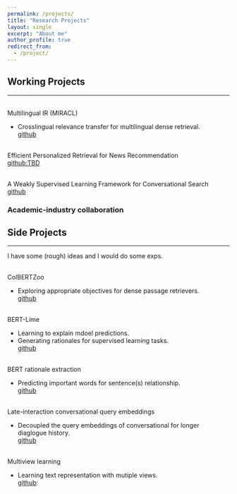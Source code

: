 ```yaml
---
permalink: /projects/
title: "Research Projects"
layout: single
excerpt: "About me"
author_profile: true
redirect_from: 
  - /project/
---
```


## Working Projects
---
<br>Multilingual IR (MIRACL)
- Crosslingual relevance transfer for multilingual dense retrieval.
<br>[github](https://github.com/DylanJoo/multilingual-ir)

<br>Efficient Personalized Retrieval for News Recommendation 
<br>[github:TBD](#)

<br>A Weakly Supervised Learning Framework for Conversational Search
<br>[github](https://github.com/DylanJoo/ConvRerank)

### Academic-industry collaboration

## Side Projects 
---
I have some (rough) ideas and I would do some exps.

<br>ColBERTZoo
- Exploring appropriate objectives for dense passage retrievers.
<br>[github](https://github.com/DylanJoo/ColBertZoo)

<br>BERT-Lime
- Learning to explain mdoel predictions.
- Generating rationales for supervised learning tasks.
<br>[github](https://github.com/DylanJoo/bert_lime)

<br>BERT rationale extraction
- Predicting important words for sentence(s) relationship.
<br>[github](https://github.com/DylanJoo/sentence_highlight)

<br>Late-interaction conversational query embeddings
- Decoupled the query embeddings of conversational for longer diaglogue history.
<br>[github](https://github.com/DylanJoo/CIS)

<br>Multiview learning
- Learning text representation with mutiple views.
<br>[github](https://github.com/DylanJoo/multiview-representation):

